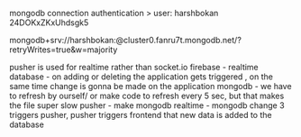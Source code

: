 mongodb connection authentication > user: harshbokan 24DOKxZKxUhdsgk5

mongodb+srv://harshbokan:<password>@cluster0.fanru7t.mongodb.net/?retryWrites=true&w=majority


pusher is used for realtime rather than socket.io
firebase - realtime database 
         - on adding or deleting the application gets triggered , on the same time change is gonna be made on the application
mongodb - we have to refresh by ourself/ or make code to refresh every 5 sec, but that makes the file super slow
pusher - make mongodb realtime
        - mongodb change 3 triggers pusher, pusher triggers frontend that new data is added to the database